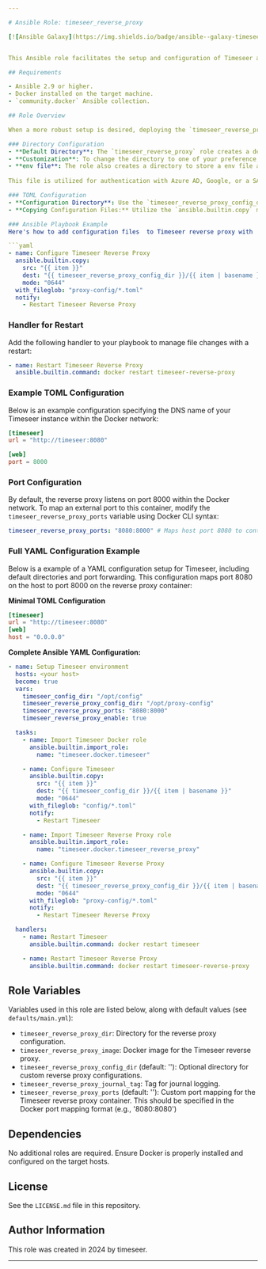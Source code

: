 ```yaml
---

# Ansible Role: timeseer_reverse_proxy

[![Ansible Galaxy](https://img.shields.io/badge/ansible--galaxy-timeseer_reverse_proxy-yellow.svg)](https://galaxy.ansible.com/ui/repo/published/diogolobo122/timeseer/content/role/timeseer_reverse_proxy/)


This Ansible role facilitates the setup and configuration of Timeseer and its reverse proxy in a Docker environment. The role includes tasks for preparing storage directories, configuring Docker volumes, managing Docker containers for timeseer, and setting up a reverse proxy for Timeseer.

## Requirements

- Ansible 2.9 or higher.
- Docker installed on the target machine.
- `community.docker` Ansible collection.

## Role Overview

When a more robust setup is desired, deploying the `timeseer_reverse_proxy` role is recommended. By default, Timeseer includes a reverse proxy that is facilitated through another Timeseer container.

### Directory Configuration
- **Default Directory**: The `timeseer_reverse_proxy` role creates a default directory at `/opt/timeseer/reverse-proxy`.
- **Customization**: To change the directory to one of your preference, modify the `timeseer_reverse_proxy_dir` variable in your Ansible playbook.
- **env file**: The role also creates a directory to store a env file at `timeseer_reverse_proxy_dir/env`. Using this file is optional but recommended.
  
This file is utilized for authentication with Azure AD, Google, or a SAML Identity Provider. For detailed setup instructions, please refer to our documentation.

### TOML Configuration
- **Configuration Directory**: Use the `timeseer_reverse_proxy_config_dir` variable to specify a drop-in directory for adding TOML files, which will be included in the configuration.
- **Copying Configuration Files:** Utilize the `ansible.builtin.copy` module to copy TOML files from the local machine (where the playbook is run) to the target machine where the Timeseer tasks are being executed.

### Ansible Playbook Example
Here's how to add configuration files  to Timeseer reverse proxy with  `ansible.builtin.copy`  module :

```yaml
- name: Configure Timeseer Reverse Proxy
  ansible.builtin.copy:
    src: "{{ item }}"
    dest: "{{ timeseer_reverse_proxy_config_dir }}/{{ item | basename }}"
    mode: "0644"
  with_fileglob: "proxy-config/*.toml"
  notify:
    - Restart Timeseer Reverse Proxy
```

### Handler for Restart
Add the following handler to your playbook to manage file changes with a restart:

```yaml
- name: Restart Timeseer Reverse Proxy
  ansible.builtin.command: docker restart timeseer-reverse-proxy
```

### Example TOML Configuration
Below is an example configuration specifying the DNS name of your Timeseer instance within the Docker network:

```toml
[timeseer]
url = "http://timeseer:8080"

[web]
port = 8000
```

### Port Configuration
By default, the reverse proxy listens on port 8000  within the Docker network. To map an external port to this container, modify the `timeseer_reverse_proxy_ports` variable using Docker CLI syntax:

```yaml
timeseer_reverse_proxy_ports: "8080:8000" # Maps host port 8080 to container port 8000
```
### Full YAML Configuration Example

Below is a  example of a YAML configuration setup for Timeseer, including default directories and port forwarding. This configuration maps port 8080 on the host to port 8000 on the reverse proxy container:

**Minimal TOML Configuration**
```toml
[timeseer]
url = "http://timeseer:8080"
[web]
host = "0.0.0.0"
```

**Complete Ansible YAML Configuration:**
```yaml
- name: Setup Timeseer environment
  hosts: <your host>
  become: true
  vars:
    timeseer_config_dir: "/opt/config"
    timeseer_reverse_proxy_config_dir: "/opt/proxy-config"
    timeseer_reverse_proxy_ports: "8080:8000"
    timeseer_reverse_proxy_enable: true

  tasks:
    - name: Import Timeseer Docker role
      ansible.builtin.import_role:
        name: "timeseer.docker.timeseer"

    - name: Configure Timeseer
      ansible.builtin.copy:
        src: "{{ item }}"
        dest: "{{ timeseer_config_dir }}/{{ item | basename }}"
        mode: "0644"
      with_fileglob: "config/*.toml"
      notify:
        - Restart Timeseer

    - name: Import Timeseer Reverse Proxy role
      ansible.builtin.import_role:
        name: "timeseer.docker.timeseer_reverse_proxy"

    - name: Configure Timeseer Reverse Proxy
      ansible.builtin.copy:
        src: "{{ item }}"
        dest: "{{ timeseer_reverse_proxy_config_dir }}/{{ item | basename }}"
        mode: "0644"
      with_fileglob: "proxy-config/*.toml"
      notify:
        - Restart Timeseer Reverse Proxy

  handlers:
    - name: Restart Timeseer
      ansible.builtin.command: docker restart timeseer

    - name: Restart Timeseer Reverse Proxy
      ansible.builtin.command: docker restart timeseer-reverse-proxy
```

## Role Variables

Variables used in this role are listed below, along with default values (see `defaults/main.yml`):

- `timeseer_reverse_proxy_dir`: Directory for the reverse proxy configuration.
- `timeseer_reverse_proxy_image`: Docker image for the Timeseer reverse proxy.
- `timeseer_reverse_proxy_config_dir` (default: ''): Optional directory for custom reverse proxy configurations.
- `timeseer_reverse_proxy_journal_tag`: Tag for journal logging.
- `timeseer_reverse_proxy_ports` (default: ''): Custom port mapping for the Timeseer reverse proxy container. This should be specified in the Docker port mapping format (e.g., '8080:8080')
  
## Dependencies

No additional roles are required. Ensure Docker is properly installed and configured on the target hosts.

## License

See the `LICENSE.md` file in this repository.

## Author Information

This role was created in 2024 by timeseer.

---
```

